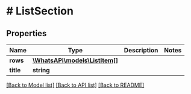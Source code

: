 # # ListSection

## Properties

Name | Type | Description | Notes
------------ | ------------- | ------------- | -------------
**rows** | [**\WhatsAPI\models\ListItem[]**](ListItem.md) |  |
**title** | **string** |  |

[[Back to Model list]](../../README.md#models) [[Back to API list]](../../README.md#endpoints) [[Back to README]](../../README.md)
